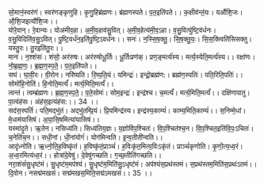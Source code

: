 

  
सो॒मानं॒स्वर॑णं। स्वर॑णङ्कृणुहि। कृ॒णु॒हिब्र॑ह्मणः। ब्र॑ह्मणस्पते। प॒त॒इति॑पते।। क॒क्षीव॑न्तं॒यः। यऔ॑शि॒जः। औ॒शि॒जइत्यौ॑शि॒जः।।  
योरे॒वान्। रे॒वान्यः। योअ॑मीव॒हा। अ॒मी॒व॒हाव॑सु॒वित्। अ॒मी॒व॒हेत्य॑मी॒व॒ऽहा। व॒सु॒वित्पु॑ष्टि॒व॑र्धनः। व॒सु॒विदिति॑व॒सु॒ऽवित्। पु॒ष्टि॒वर्ध॑न॒इति॑पु॒ष्टि॒ऽवर्ध॑नः।। सनः॑। न॒स्सि॒ष॒क्तु॒। सि॒ष॒क्तु॒यः॒। सि॒स॒क्त्विति॑सिसक्तु। यस्तु॒रः। तु॒रइति॑तु॒रः।।  
मानः॑। न॒श्शंसः॑। शंसो॒ अर॑रुषः। अर॑रुषोधू॒र्तिः। धू॒र्तिःप्रण॑क्। प्रण॒ङ्मर्त्य॑स्य। मर्त्य॒स्येति॒मर्त्य॑स्य।। रक्षा॑णः। नो॒ब्र॒ह्म॒णः॒। ब्र॒ह्म॒ण॒स्प॒ते॒। प॒त॒इति॑पते।।  
सघ॑। घा॒वी॒रः। वी॒रोन। नरि॑ष्यति। रि॒ष्य॒ति॒यं। यमिन्द्रः॑। इन्द्रो॒ब्रह्म॑ण:। ब्रह्म॑ण॒स्पतिः॑। पति॒रिति॒पतिः॑।। सोमो॑हि॒नोति॑। हि॒नोति॒मर्त्यं॑। मर्त्य॒मिति॒मर्त्यं॑।।  
त्वन्तं। त्वम्ब्र॑ह्मणः। ब्र॒ह्म॒ण॒स्प॒ते॒। प॒ते॒सोमः॑। सोम॒इन्द्रः॑। इन्द्र॑श्च। च॒मर्त्यं॑। मर्त्य॒मिति॒मर्त्यं॑।। दक्षि॑णापातु। पा॒त्वंह॑सः। अंह॑स॒इत्यंह॑स:।। 34 ।।  
सद॑स॒स्पतिं॑। पति॒मद्भु॑तं। अद्भु॑तम्प्रि॒यं। प्रि॒यमिन्द्र॑स्य। इन्द्र॑स्य॒काम्यं॑। काम्य॒मिति॒काम्यं॑।। स॒निम्मे॒धां। मे॒धाम॑यासिषं। अ॒या॒सि॒षमित्या॑यासिषं।।  
यस्मा॑दृ॒ते। ऋ॒तेन। नसिध्य॑ति। सिध्य॑तिय॒ज्ञः। य॒ज्ञोवि॑प॒श्चितः॑। वि॒प॒श्चित॑श्च॒न। वि॒प॒श्चित॒इति॑वि॒पः॒ऽचितः॑। च॒नेति॑च॒न।। सधी॒नां। धी॒नांयोगं॑। योग॑मिन्वति। इ॒न्व॒तीती॑न्वति।।  
आदृ॑ध्नोति। ऋ॒ध्नो॒ति॒ह॒विष्कृ॑तं। ह॒विष्कृ॑तं॒प्राञ्चं॑। ह॒विःकृ॑त॒मित्य॒विःऽकृ॑तं। प्राञ्चं॑कृणोति। कृ॒णॊ॒त्य॒ध्व॒रं। अ॒ध्व॒रमित्य॑ध्व॒रं।। होत्रा॑दे॒वेषु॑। दे॒वेषु॑गच्छति। ग॒च्छ॒तीति॑गच्छति।।  
नरा॒शंसं॑सु॒धृष्ट॑मं। सु॒धृष्ट॑म॒मप॑श्यं। सु॒धृष्ट॑म॒मिति॑सु॒ऽधृष्ट॑मं। अप॑श्यंस॒प्रथ॑स्तमं। स॒प्रथ॑स्तम॒मिति॑स॒प्रथः॑ऽतमं।। दि॒वोन। नसद्म॑मखसं। सद्म॑मखस॒मिति॒सद्म॑ऽमखसं।। 35 ।।  
